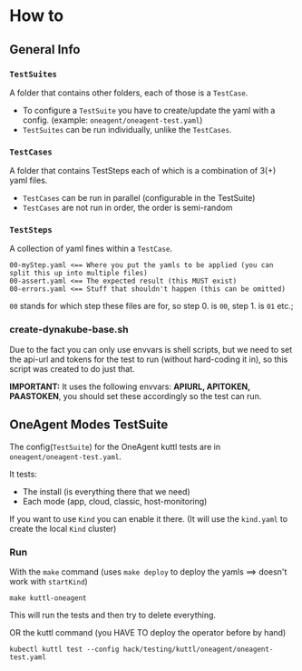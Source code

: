 # How to

## General Info

### `TestSuites`
A folder that contains other folders, each of those is a `TestCase`.
- To configure a `TestSuite` you have to create/update the yaml with a config. (example: `oneagent/oneagent-test.yaml`)
- `TestSuites` can be run individually, unlike the `TestCases`.

### `TestCases`
A folder that contains TestSteps each of which is a combination of 3(+) yaml files.

- `TestCases` can be run in parallel (configurable in the TestSuite)
- `TestCases` are not run in order, the order is semi-random

### `TestSteps`
A collection of yaml fines within a `TestCase`.

```
00-myStep.yaml <== Where you put the yamls to be applied (you can split this up into multiple files)
00-assert.yaml <== The expected result (this MUST exist)
00-errors.yaml <== Stuff that shouldn't happen (this can be omitted)
```

`00` stands for which step these files are for, so step 0. is `00`, step 1. is `01` etc.;

### create-dynakube-base.sh
Due to the fact you can only use envvars is shell scripts,
but we need to set the api-url and tokens for the test to run (without hard-coding it in),
so this script was created to do just that.


**IMPORTANT:**
It uses the following envvars: **APIURL, APITOKEN, PAASTOKEN**,
you should set these accordingly so the test can run.

## OneAgent Modes TestSuite
The config(`TestSuite`) for the OneAgent kuttl tests are in `oneagent/oneagent-test.yaml`.

It tests:
- The install (is everything there that we need)
- Each mode (app, cloud, classic, host-monitoring)

If you want to use `Kind` you can enable it there. (It will use the `kind.yaml` to create the local `Kind` cluster)

### Run

With the `make` command (uses `make deploy` to deploy the yamls ==> doesn't work with `startKind`)
```
make kuttl-oneagent
```
This will run the tests and then try to delete everything.


OR the kuttl command (you HAVE TO deploy the operator before by hand)
```
kubectl kuttl test --config hack/testing/kuttl/oneagent/oneagent-test.yaml
```

